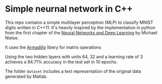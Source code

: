 
# Simple neurnal network in C++

This repo contains a simple multilayer perceptron (MLP) to classify MNIST digits
written in C++11. It's heavily inspired by the implementation in python from the
first chapter of the [Neural Networks and Deep
Learning](http://neuralnetworksanddeeplearning.com/) by  Michael Nielse.

It uses the [Armadillo](http://arma.sourceforge.net/) libery for matrix
operations

Using the two hidden layers with units 64, 32 and a learning rate of 3 achieves
a 94.71% accuracy in the test set in 10 epochs.

The folder `dataset` includes a text representation of the original data
generated by Matlab.